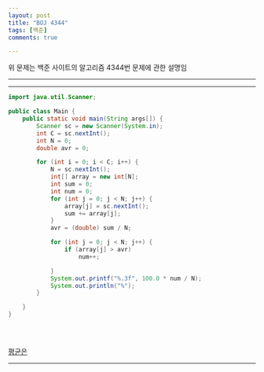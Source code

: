 ```yaml
---
layout: post
title: "BOJ 4344"
tags: [백준]
comments: true

---
```

위 문제는 백준 사이트의 알고리즘 4344번 문제에 관한 설명임<br>

---

---
```java
import java.util.Scanner;

public class Main {
	public static void main(String args[]) {
		Scanner sc = new Scanner(System.in);
		int C = sc.nextInt();
		int N = 0;
		double avr = 0;

		for (int i = 0; i < C; i++) {
			N = sc.nextInt();
			int[] array = new int[N];
			int sum = 0;
			int num = 0;
			for (int j = 0; j < N; j++) {
				array[j] = sc.nextInt();
				sum += array[j];
			}
			avr = (double) sum / N;

			for (int j = 0; j < N; j++) {
				if (array[j] > avr)
					num++;

			}
			System.out.printf("%.3f", 100.0 * num / N);
			System.out.println("%");
		}

	}
}


      
```

<a href ="https://www.acmicpc.net/problem/4344">평균은 </a>

---
